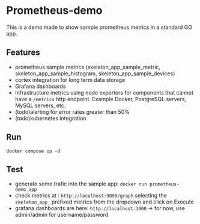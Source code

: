 # Prometheus-demo

This is a demo made to show sample prometheus metrics in a standard GO app.

## Features
- prometheus sample metrics (skeleton_app_sample_metric, skeleton_app_sample_histogram, skeleton_app_sample_devices)
- cortex integration for long term data storage
- Grafana dashboards
- Infrastructure metrics using node exporters for components that cannot have a `/metrics` http endpoint. Example Docker, PostgreSQL servers, MySQL servers, etc.
- (todo)alerting for error rates greater than 50%
- (todo)kubernetes integration

## Run

`docker compose up -d`

## Test
- generate some trafic into the sample app: `docker run prometheus-demo_app`
- check metrics at : `http://localhost:9090/graph` selecting the `skeleton_app_` prefixed metrics from the dropdown and click on Execute
- grafana dashboards are here: `http://localhost:3000` -> for now, use admin/admin for username/password
